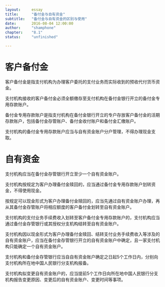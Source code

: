 ```yaml
---
layout:     essay
title:      "备付金与自有资金"
subtitle:   "备付金与自有资金的区别与使用"
date:       2016-08-04 12:00:00
author:     "shamphone"
chapter:	"8.1"
status:		"unfinished"

---
```


# 客户备付金

客户备付金是指支付机构为办理客户委托的支付业务而实际收到的预收代付货币资金。

支付机构接收的客户备付金必须全额缴存至支付机构在备付金银行开立的备付金专用存款账户。

备付金专用存款账户是指支付机构在备付金银行开立的专户存放客户备付金的活期存款账户，包括备付金存管账户、备付金收付账户和备付金汇缴账户。

支付机构的备付金专用存款账户应当与自有资金账户分户管理，不得办理现金支取。

# 自有资金

支付机构应当在备付金存管银行开立至少一个自有资金账户。

支付机构按规定为客户办理备付金赎回的，应当通过备付金专用存款账户划转资金，不得使用现金。

按规定可以现金形式为客户办理备付金赎回的，应当先通过自有资金账户办理，再从其备付金存管账户将相应额度的客户备付金划转至自有资金账户。

支付机构的支付业务手续费收入划转至客户备付金专用存款账户的，支付机构应当通过备付金存管银行或其授权分支机构结转至自有资金账户。

支付机构因以现金形式为客户办理备付金赎回、结转支付业务手续费收入等涉及的自有资金账户，应当在备付金存管银行开立的自有资金账户中确定，且一家支付机构只能确定一个自有资金账户。

支付机构和备付金存管银行应当自自有资金账户确定之日起5个工作日内，分别向支付机构所在地中国人民银行分支机构报备。

支付机构拟变更自有资金账户的，应当提前5个工作日向所在地中国人民银行分支机构报告变更原因、变更后的自有资金账户、变更时间等事项。